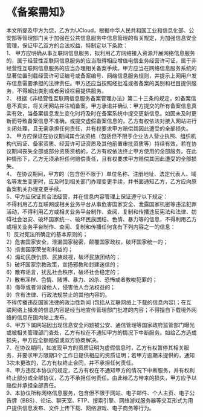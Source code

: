 # 《备案需知》

本文所提及甲方为您，乙方为UCloud，根据中华人民共和国工业和信息化部、公安部等管理部门关于加强在公共信息服务中信息管理的有关规定，为加强信息安全管理，保证甲乙双方的合法权益，特制定以下条款：  
1、
甲方应明确从事互联网信息服务，拟利用乙方网络接入资源开展网络信息服务的，属于经营性互联网信息服务的应当取得相应增值电信业务经营许可证，属于非经营性互联网信息服务的应当办理相关备案手续。甲方应当在网络信息服务系统的显著位置刊载经营许可证编号或备案编号、网络信息服务规则，并提示上网用户发布信息需要承担的法律责任。甲方还应当按照经批准或者备案的类别和栏目提供服务，不得超出类别或者另设栏目提供服务。  
2、
根据《非经营性互联网信息服务备案管理办法》第二十三条的规定，如备案信息不真实，将关闭网站并注销备案。甲方承诺并确认：甲方提交的所有备案信息真实有效，当备案信息发生变化时将及时在备案系统中提交更新信息。如因未及时更新而导致备案信息不准确，或提交虚假备案信息的，乙方有权依法对接入网站进行关闭处理，且无需承担任何责任，并有权要求甲方赔偿其因此遭受的全部损失。  
3、
甲方应保证在协议期间其合法资格（包括但不限于企业法人营业执照、组织机构代码证、备案资质、经营许可证资质及其他前置审批资质等）持续有效，若在协议期间丧失全部或部分资质资格的，乙方有权依法终止甲方使用的全部服务。在此种情形下，乙方无须承担任何赔偿责任，且有权要求甲方赔偿其因此遭受的全部损失。  
4、
在协议期间，甲方的（包含但不限于）单位名称、注册地址、法定代表人、域名等发生变更时，应及时到相关部门办理变更手续，并书面通知乙方，乙方应向原备案机关办理变更手续。  
5、甲方应保证其合法经营，并在信息内容管理上保证遵守以下规定：  
不得利用乙方互联网或相关业务平台从事危害国家安全、泄露国家机密等违法犯罪活动，不得利用乙方或相关业务平台制作、查阅、复制和传播违反宪法和法律、妨碍社会治安、破坏国家统一、破坏民族团结、色情、暴力等的信息，不得利用乙方或相关业务平台制作、查阅、复制和传播任何含有下列内容之一的信息：  
1）反对宪法所确定的基本原则的；  
2）危害国家安全，泄漏国家秘密，颠覆国家政权，破坏国家统一的；  
3）损害国家荣誉和利益的；  
4）煽动民族仇恨、民族歧视，破坏民族团结的；  
5）破坏国家宗教政策，宣扬邪教和封建迷信的；  
6）散布谣言，扰乱社会秩序，破坏社会稳定的；  
7）散布淫秽、色情、赌博、暴力、凶杀、恐怖或者教唆犯罪的；  
8）侮辱或者诽谤他人，侵害他人合法权益的；  
9）含有法律、行政法规禁止的其他内容的。  
不得传播违反国家法律的政治性新闻
(包括从互联网络上下载的信息内容)；在互联网络上播发的信息内容是经当地宣传管理部门批准的内容；不得擅自下载境外网络的信息在国内站上发布。  
6、甲方下属网站因出现信息安全问题被公安、通信管理等国家政府监管部门曝光或被相关管理部门查处，乙方有权在不通知甲方的情况下中断服务。如给乙方造成损失，甲方应全额赔偿或双方协商解决。  
7、在协议期间，如发现甲方的资质证明为虚假信息时，乙方有权暂停其相关服务，并要求甲方限期3个工作日提供相应的资质证明；若甲方逾期未提供的，通知3次未更改的，乙方有权终止合同，并不承担任何责任。  
8、甲方违反本协议的规定，乙方有权在不通知甲方的情况下中断服务，并有权利终止部分或全部协议，乙方不承担任何责任。由此给乙方带来的损失，甲方应予以赔偿并承担全部责任。  
9、本协议所称网络信息服务，包含但不限于网站、电子邮件、个人主页、电子公告牌（BBS）、论坛、聊天室、FTP、搜索引擎、网络游戏服务器等交互形式为用户提供信息发布、文件上传下载、网络游戏、电子商务等行为。
